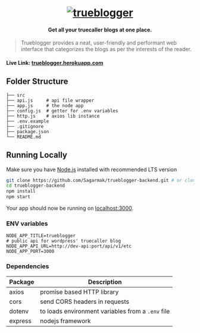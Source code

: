 <h1 align="center">
  <br>
  <a href="/"><img src="public/img/trueblogger%20github%20logo.png" alt="trueblogger"></a>
</h1>

<h4 align="center">Get all your truecaller blogs at one place.</h4>

> Trueblogger provides a neat, user-friendly and performant web interface that categorizes the blogs as per the interests of the reader.

#### Live Link: [trueblogger.herokuapp.com](https://trueblogger.herokuapp.com/)

## Folder Structure

    ├── src
    ├── api.js     # api file wrapper
    ├── app.js     # the node app
    ├── config.js  # getter for .env variables
    ├── http.js    # axios lib instance
    ├── .env.example
    ├── .gitignore
    ├── package.json
    └── README.md

## Running Locally

Make sure you have [Node.js](http://nodejs.org/) installed with recommended LTS version

```sh
git clone https://github.com/Sagarmak/trueblogger-backend.git # or clone your own fork
cd trueblogger-backend
npm install
npm start
```

Your app should now be running on [localhost:3000](http://localhost:3000/).

### ENV variables

```
NODE_APP_TITLE=trueblogger
# public api for wordpress' truecaller blog
NODE_APP_API_URL=http://dev-api:port/api/v1/etc
NODE_APP_PORT=3000
```

### Dependencies

|Package |Description|
|--------|-------|
|axios|promise based HTTP library|
|cors|send CORS headers in requests|
|dotenv|to loads environment variables from a `.env` file|
|express|nodejs framework|
